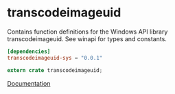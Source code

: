 # transcodeimageuid #
Contains function definitions for the Windows API library transcodeimageuid. See winapi for types and constants.

```toml
[dependencies]
transcodeimageuid-sys = "0.0.1"
```

```rust
extern crate transcodeimageuid;
```

[Documentation](https://retep998.github.io/doc/winapi/transcodeimageuid/)

